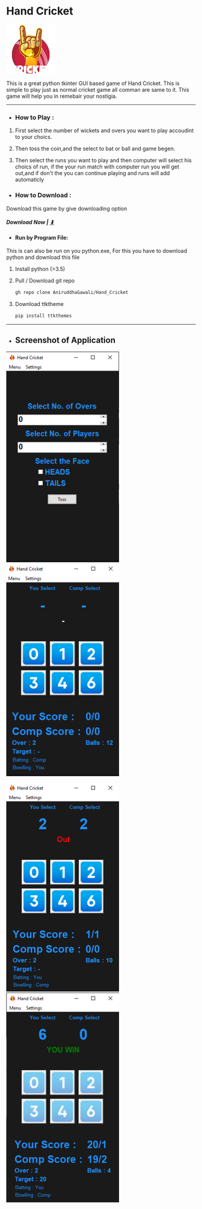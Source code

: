 # Hand Cricket

[<img src="https://github.com/AniruddhaGawali/Hand_Cricket/blob/master/data/img/logo.png" width="130" >](PicsArt_10-18-12.32.10.png) 


This is a great python tkinter GUI based game of Hand Cricket. This is simple to play just as normal cricket game all comman are same to it. This game will help you in remebair your nostigia.


------------
- ### How to Play :

1. First select the number of wickets and overs you want to play accoudint to your choics.

2. Then toss the coin,and the select to bat or ball and game begen.

3. Then select the runs you want to play and then computer will select his
choics of run, if the your run match with computer run you will get out,and if don't the you can continue playing and runs will add automaticly

- ### How to Download :
Download this game by give downloading option
##### Download Now | [⬇](https://github.com/AniruddhaGawali/Hand_Cricket/raw/master/Hand_cricket%20setup.exe)
  - #### Run by Program File:
  This is can also be run on you python.exe, For this you have to download python and download this file
  1. Install python (>3.5)
	
  2. Pull / Download git repo
	
	    ```bash
        gh repo clone AniruddhaGawali/Hand_Cricket
      ```
  3. Download ttktheme
	
	    ```bash
        pip install ttkthemes
      ```

------------
- ## Screenshot of Application

[<img src="https://github.com/AniruddhaGawali/Hand_Cricket/blob/master/data/img/img1.png" width="300">](img1.png)	                 				[<img src="https://github.com/AniruddhaGawali/Hand_Cricket/blob/master/data/img/img2.png" width="300">](img2.png) 

[<img src="https://github.com/AniruddhaGawali/Hand_Cricket/blob/master/data/img/img3.png" width="300">](img3.png) 			              		[<img src="https://github.com/AniruddhaGawali/Hand_Cricket/blob/master/data/img/img4.png" width="300">](img4.png) 



